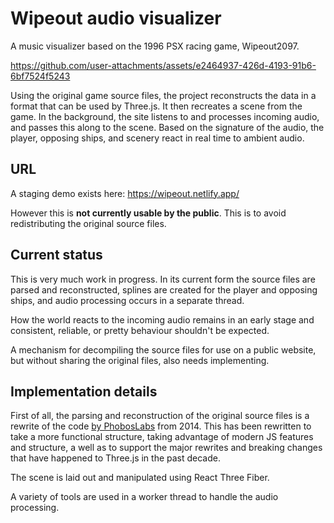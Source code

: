 # Wipeout audio visualizer

A music visualizer based on the 1996 PSX racing game, Wipeout2097.

https://github.com/user-attachments/assets/e2464937-426d-4193-91b6-6bf7524f5243


Using the original game source files, the project reconstructs the data in a format that can be used by Three.js. It then recreates a scene from the game. In the background, the site listens to and processes incoming audio, and passes this along to the scene. Based on the signature of the audio, the player, opposing ships, and scenery react in real time to ambient audio.


## URL

A staging demo exists here: https://wipeout.netlify.app/

However this is **not currently usable by the public**. This is to avoid redistributing the original source files.


## Current status

This is very much work in progress. In its current form the source files are parsed and reconstructed, splines are created for the player and opposing ships, and audio processing occurs in a separate thread.

How the world reacts to the incoming audio remains in an early stage and consistent, reliable, or pretty behaviour shouldn't be expected.

A mechanism for decompiling the source files for use on a public website, but without sharing the original files, also needs implementing.



## Implementation details

First of all, the parsing and reconstruction of the original source files is a rewrite of the code [by PhobosLabs](https://github.com/phoboslab/wipeout) from 2014. This has been rewritten to take a more functional structure, taking advantage of modern JS features and structure, a well as to support the major rewrites and breaking changes that have happened to Three.js in the past decade. 

The scene is laid out and manipulated using React Three Fiber.

A variety of tools are used in a worker thread to handle the audio processing.


